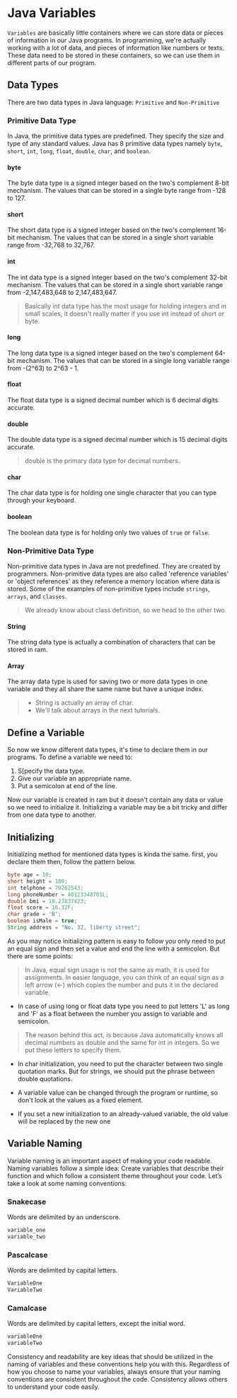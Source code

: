 # Java Variables

`Variables` are basically little containers where we can store data or pieces of information in our Java programs. In programming, we're actually working with a lot of data, and pieces of information like numbers or texts. These data need to be stored in these containers, so we can use them in different parts of our program.

## Data Types

There are two data types in Java language: `Primitive` and `Non-Primitive`

### Primitive Data Type

In Java, the primitive data types are predefined. They specify the size and type of any standard values. Java has 8 primitive data types namely `byte`, `short`, `int`, `long`, `float`, `double`, `char`, and `boolean`.

#### byte

The byte data type is a signed integer based on the two's complement 8-bit mechanism. The values that can be stored in a single byte range from -128 to 127.

#### short

The short data type is a signed integer based on the two's complement 16-bit mechanism. The values that can be stored in a single short variable range from -32,768 to 32,767.

#### int

The int data type is a signed integer based on the two's complement 32-bit mechanism. The values that can be stored in a single short variable range from -2,147,483,648 to 2,147,483,647.

> Basically int data type has the most usage for holding integers and in small scales, it doesn't really matter if you use int instead of short or byte.

#### long

The long data type is a signed integer based on the two's complement 64-bit mechanism. The values that can be stored in a single long variable range from -(2^63) to 2^63 - 1.

#### float

The float data type is a signed decimal number which is 6 decimal digits accurate.

#### double

The double data type is a signed decimal number which is 15 decimal digits accurate.

> double is the primary data type for decimal numbers.

#### char

The char data type is for holding one single character that you can type through your keyboard.

#### boolean

The boolean data type is for holding only two values of `true` or `false`.

### Non-Primitive Data Type

Non-primitive data types in Java are not predefined. They are created by programmers. Non-primitive data types are also called 'reference variables' or 'object references' as they reference a memory location where data is stored. Some of the examples of non-primitive types include `strings`, `arrays`, and `classes`.

> We already know about class definition, so we head to the other two.

#### String

The string data type is actually a combination of characters that can be stored in ram.

#### Array

The array data type is used for saving two or more data types in one variable and they all share the same name but have a unique index.

> * String is actually an array of char.
> * We'll talk about arrays in the next tutorials.

## Define a Variable

So now we know different data types, it's time to declare them in our programs. To define a variable we need to:

1. S[pecify the data type.
2. Give our variable an appropriate name.
3. Put a semicolon at end of the line.

Now our variable is created in ram but it doesn't contain any data or value so we need to initialize it. Initializing a variable may be a bit tricky and differ from one data type to another.

## Initializing

Initializing method for mentioned data types is kinda the same. first, you declare them then, follow the pattern below.

``` Java
byte age = 10;
short height = 180;
int telphone = 70262543;
long phoneNumber = 40123348701L;
double bmi = 18.27837423;
float score = 16.32F;
char grade = 'B';
boolean isMale = true;
String address = "No. 32, liberty street"; 
```

As you may notice initializing pattern is easy to follow you only need to put an equal sign and then set a value and end the line with a semicolon. But there are some points:

> In Java, equal sign usage is not the same as math, it is used for assignments. In easier language, you can think of an equal sign as a left arrow (<-) which copies the number and puts it in the declared variable.

* In case of using long or float data type you need to put letters 'L' as long and 'F' as a float between the number you assign to variable and semicolon.

> The reason behind this act, is because Java automatically knows all decimal numbers as double and the same for int in integers. So we put these letters to specify them.

* In char initialization, you need to put the character between two single quotation marks. But for strings, we should put the phrase between double quotations.

* A variable value can be changed through the program or runtime, so don't look at the values as a fixed element.

* If you set a new initialization to an already-valued variable, the old value will be replaced by the new one

## Variable Naming

Variable naming is an important aspect of making your code readable. Naming variables follow a simple idea: Create variables that describe their function and which follow a consistent theme throughout your code. Let’s take a look at some naming conventions:

### Snakecase

Words are delimited by an underscore.

``` Java
variable_one
variable_two
```

### Pascalcase

Words are delimited by capital letters.

``` Java
VariableOne
VariableTwo
```

### Camalcase

Words are delimited by capital letters, except the initial word.

``` Java
variableOne
variableTwo
```

Consistency and readability are key ideas that should be utilized in the naming of variables and these conventions help you with this. Regardless of how you choose to name your variables, always ensure that your naming conventions are consistent throughout the code. Consistency allows others to understand your code easily.

